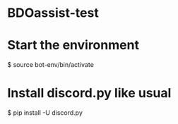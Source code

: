 # BDOassist-test

# Start the environment
$ source bot-env/bin/activate

# Install discord.py like usual
$ pip install -U discord.py